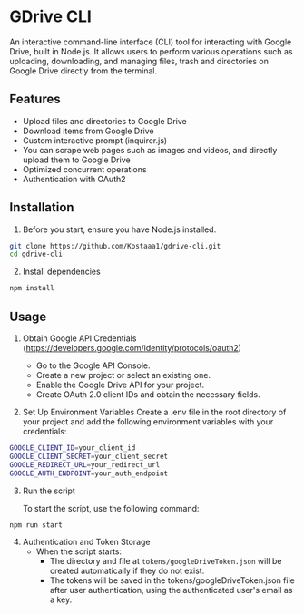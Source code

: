 
# GDrive CLI

An interactive command-line interface (CLI) tool for interacting with Google Drive, built in Node.js. It allows users to perform various operations such as uploading, downloading, and managing files, trash and directories on Google Drive directly from the terminal.


## Features

- Upload files and directories to Google Drive
- Download items from Google Drive
- Custom interactive prompt (inquirer.js)
- You can scrape web pages such as images and videos, and directly upload them to Google Drive
- Optimized concurrent operations 
- Authentication with OAuth2


## Installation
1. Before you start, ensure you have Node.js installed.
    
```bash
git clone https://github.com/Kostaaa1/gdrive-cli.git
cd gdrive-cli
```

2. Install dependencies

```bash
npm install
```

## Usage

1. Obtain Google API Credentials (https://developers.google.com/identity/protocols/oauth2)
    * Go to the Google API Console.
    * Create a new project or select an existing one.
    * Enable the Google Drive API for your project.
    * Create OAuth 2.0 client IDs and obtain the necessary fields.

3. Set Up Environment Variables
    Create a .env file in the root directory of your project and add the following environment variables with your credentials:

```bash
GOOGLE_CLIENT_ID=your_client_id
GOOGLE_CLIENT_SECRET=your_client_secret
GOOGLE_REDIRECT_URL=your_redirect_url
GOOGLE_AUTH_ENDPOINT=your_auth_endpoint
```

3. Run the script
        
    To start the script, use the following command:
``` bash
npm run start
```

4. Authentication and Token Storage
    * When the script starts:
        * The directory and file at `tokens/googleDriveToken.json` will be created automatically if they do not exist.
        * The tokens will be saved in the tokens/googleDriveToken.json file after user authentication, using the authenticated user's email as a key.
   
